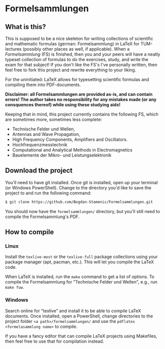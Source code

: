# Formelsammlungen

## What is this?
This is supposed to be a nice skeleton for writing collections of scientific and mathematic formulas (german: Formelsammlung) in LaTeX for TUM-lectures (possibly other places as well, if applicable).
When a *Formelsammlung* (FS) is finished, then you and your peers will have a neatly typeset collection of formulas to do the exercises, study, and write the exam for that subject!
If you don't like the FS's I've personally written, then feel free to fork this project and rewrite everything to your liking.

For the uninitiated: LaTeX allows for typesetting scientific formulas and compiling them into PDF-documents.

**Disclaimer: all Formelsammlungen are provided as-is, and can contain errors! The author takes no responsibility for any mistakes made (or any consquences thereof) while using these studying aids!**

Keeping that in mind, this project currently contains the following FS, which are sometimes more, sometimes less complete:
 - Technische Felder und Wellen,
 - Antennas and Wave Propagation,
 - High Frequency Components, Amplifiers and Oscillators.
 - Hochfrequenzmesstechnik
 - Computational and Analytical Methods in Electromagnetics
 - Bauelemente der Mikro- und Leistungselektronik

## Download the project
You'll need to have git installed. Once git is installed, open up your terminal (or Windows PowerShell).
Change to the directory you'd like to save the project to and run the following command:
```bash
$ git clone https://github.com/Bogdan-Stamenic/Formelsammlungen.git
```
You should now have the `formelsammlungen/` directory, but you'll still need to compile the Formelsammlung's PDF.

## How to compile
### Linux
Install the `texlive-most` or the `texlive-full` package collections using your package manager (apt, pacman, etc.). This will let you compile the LaTeX code.

When LaTeX is installed, run the `make` command to get a list of options. To compile the Formelsammlung for "Technische Felder und Wellen", e.g., run `make fuw`.

### Windows
Search online for "texlive" and install it to be able to compile LaTeX documents.
Once installed, open a PowerShell, change directories to the project folder `<a path>/formelsammlungen/` and use the `pdflatex <formelasammlung name>` to compile.

If you have a fancy editor that can compile LaTeX projects using Makefiles, then feel free to use that for compilation instead.
